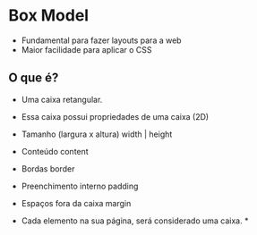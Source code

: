 # Box Model

- Fundamental para fazer layouts para a web
- Maior facilidade para aplicar o CSS

## O que é?

- Uma caixa retangular.
- Essa caixa possui propriedades de uma caixa (2D)

- Tamanho (largura x altura)    width  |  height 
- Conteúdo                      content
- Bordas                        border
- Preenchimento interno         padding
- Espaços fora da caixa         margin

* Cada elemento na sua página, será considerado uma caixa. *